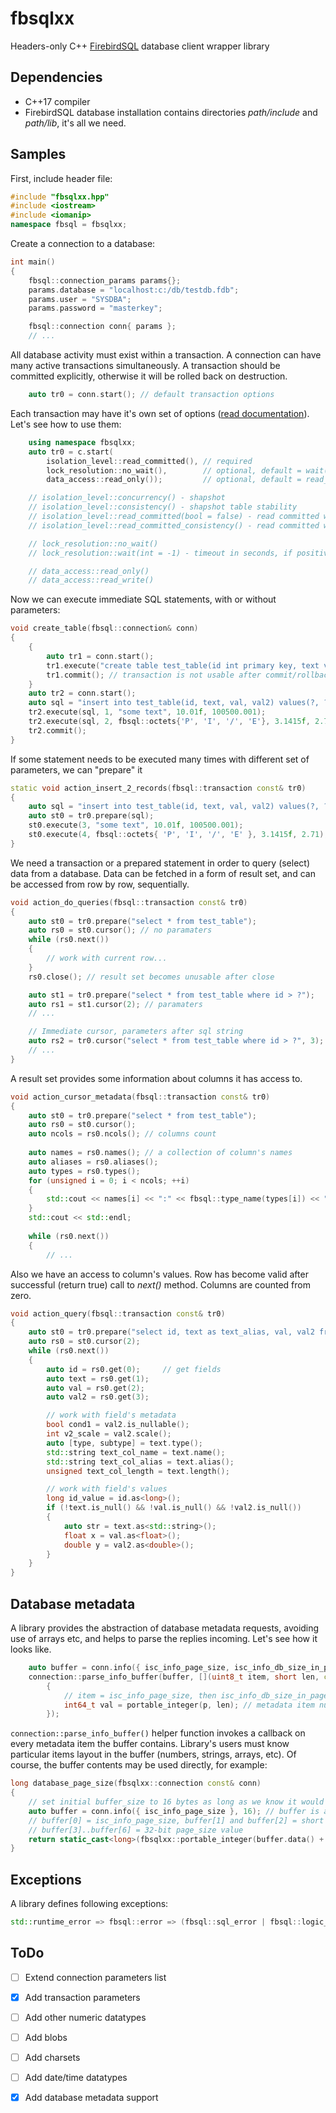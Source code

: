 # fbsqlxx
Headers-only C++ [FirebirdSQL](https://firebirdsql.org/) database client wrapper library

## Dependencies
- C++17 compiler
- FirebirdSQL database installation contains directories _path/include_ and _path/lib_, it's all we need.

## Samples

First, include header file:
```c++
#include "fbsqlxx.hpp"
#include <iostream>
#include <iomanip>
namespace fbsql = fbsqlxx;
```

Create a connection to a database:
```c++
int main()
{
    fbsql::connection_params params{};
    params.database = "localhost:c:/db/testdb.fdb";
    params.user = "SYSDBA";
    params.password = "masterkey";

    fbsql::connection conn{ params };
    // ...
```

All database activity must exist within a transaction. A connection can have many active transactions simultaneously. A transaction should be committed explicitly, otherwise it will be rolled back on destruction.
```c++
    auto tr0 = conn.start(); // default transaction options
```

Each transaction may have it's own set of options ([read documentation](https://www.firebirdsql.org/file/documentation/chunk/en/refdocs/fblangref40/fblangref40-transacs.html)). Let's see how to use them:
```c++
    using namespace fbsqlxx;
    auto tr0 = c.start(
        isolation_level::read_committed(), // required
        lock_resolution::no_wait(),        // optional, default = wait()
        data_access::read_only());         // optional, default = read_write()

    // isolation_level::concurrency() - shapshot
    // isolation_level::consistency() - shapshot table stability
    // isolation_level::read_committed(bool = false) - read committed with (no record_version | record_version) sub-option
    // isolation_level::read_committed_consistency() - read committed with read consistency sub-option

    // lock_resolution::no_wait()
    // lock_resolution::wait(int = -1) - timeout in seconds, if positive

    // data_access::read_only()
    // data_access::read_write()
```

Now we can execute immediate SQL statements, with or without parameters:

```c++
void create_table(fbsql::connection& conn)
{
    {
        auto tr1 = conn.start();
        tr1.execute("create table test_table(id int primary key, text varchar(10), val float, val2 decimal(12, 3))");
        tr1.commit(); // transaction is not usable after commit/rollback
    }
    auto tr2 = conn.start();
    auto sql = "insert into test_table(id, text, val, val2) values(?, ?, ?, ?)";
    tr2.execute(sql, 1, "some text", 10.01f, 100500.001);
    tr2.execute(sql, 2, fbsql::octets{'P', 'I', '/', 'E'}, 3.1415f, 2.71);
    tr2.commit();
}
```

If some statement needs to be executed many times with different set of parameters, we can "prepare" it

```c++
static void action_insert_2_records(fbsql::transaction const& tr0)
{
    auto sql = "insert into test_table(id, text, val, val2) values(?, ?, ?, ?)";
    auto st0 = tr0.prepare(sql);
    st0.execute(3, "some text", 10.01f, 100500.001);
    st0.execute(4, fbsql::octets{ 'P', 'I', '/', 'E' }, 3.1415f, 2.71);
}
```

We need a transaction or a prepared statement in order to query (select) data from a database. Data can be fetched in a form of result set, and can be accessed from row by row, sequentially.

```c++
void action_do_queries(fbsql::transaction const& tr0)
{
    auto st0 = tr0.prepare("select * from test_table");
    auto rs0 = st0.cursor(); // no paramaters
    while (rs0.next())
    {
        // work with current row...
    }
    rs0.close(); // result set becomes unusable after close

    auto st1 = tr0.prepare("select * from test_table where id > ?");
    auto rs1 = st1.cursor(2); // paramaters
    // ...

    // Immediate cursor, parameters after sql string
    auto rs2 = tr0.cursor("select * from test_table where id > ?", 3);
    // ...
}
```

A result set provides some information about columns it has access to.

```c++
void action_cursor_metadata(fbsql::transaction const& tr0)
{
    auto st0 = tr0.prepare("select * from test_table");
    auto rs0 = st0.cursor();
    auto ncols = rs0.ncols(); // columns count
    
    auto names = rs0.names(); // a collection of column's names
    auto aliases = rs0.aliases();
    auto types = rs0.types();
    for (unsigned i = 0; i < ncols; ++i)
    {
        std::cout << names[i] << ":" << fbsql::type_name(types[i]) << " ";
    }
    std::cout << std::endl;
    
    while (rs0.next())
    {
        // ...
```

Also we have an access to column's values. Row has become valid after successful (return true) call to _next()_ method. Columns are counted from zero.

```c++
void action_query(fbsql::transaction const& tr0)
{
    auto st0 = tr0.prepare("select id, text as text_alias, val, val2 from test_table where id > ?");
    auto rs0 = st0.cursor(2);
    while (rs0.next())
    {
        auto id = rs0.get(0);     // get fields
        auto text = rs0.get(1);
        auto val = rs0.get(2);
        auto val2 = rs0.get(3);

        // work with field's metadata
        bool cond1 = val2.is_nullable();
        int v2_scale = val2.scale();
        auto [type, subtype] = text.type();
        std::string text_col_name = text.name();
        std::string text_col_alias = text.alias();
        unsigned text_col_length = text.length();

        // work with field's values
        long id_value = id.as<long>();
        if (!text.is_null() && !val.is_null() && !val2.is_null())
        {
            auto str = text.as<std::string>();
            float x = val.as<float>();
            double y = val2.as<double>();
        }
    }
}
```

## Database metadata
A library provides the abstraction of database metadata requests, avoiding use of arrays etc, and helps to parse the replies incoming. Let's see how it looks like.

```c++
    auto buffer = conn.info({ isc_info_page_size, isc_info_db_size_in_pages });
    connection::parse_info_buffer(buffer, [](uint8_t item, short len, const uint8_t* p)
        {
            // item = isc_info_page_size, then isc_info_db_size_in_pages
            int64_t val = portable_integer(p, len); // metadata item numeric value
        });
```

```connection::parse_info_buffer()``` helper function invokes a callback on every metadata item the buffer contains. Library's users must know particular items layout in the buffer (numbers, strings, arrays, etc). Of course, the buffer contents may be used directly, for example:

```c++
long database_page_size(fbsqlxx::connection const& conn)
{
    // set initial buffer_size to 16 bytes as long as we know it would be enough
    auto buffer = conn.info({ isc_info_page_size }, 16); // buffer is a byte buffer
    // buffer[0] = isc_info_page_size, buffer[1] and buffer[2] = short length, must be 4
    // buffer[3]..buffer[6] = 32-bit page_size value
    return static_cast<long>(fbsqlxx::portable_integer(buffer.data() + 3, 4));
}
```

## Exceptions
A library defines following exceptions:

```c++
std::runtime_error => fbsql::error => (fbsql::sql_error | fbsql::logic_error)
```

## ToDo

- [ ] Extend connection parameters list
- [x] Add transaction parameters
- [ ] Add other numeric datatypes
- [ ] Add blobs
- [ ] Add charsets
- [ ] Add date/time datatypes
- [x] Add database metadata support

